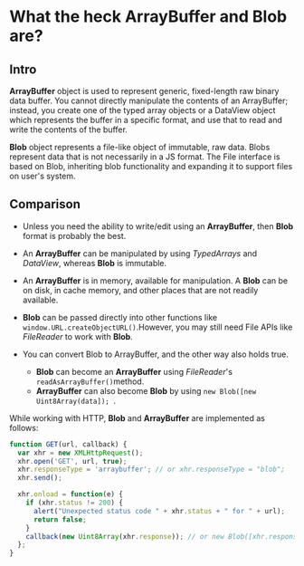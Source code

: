 # What the heck ArrayBuffer and Blob are?

## Intro

**ArrayBuffer** object is used to represent generic, fixed-length raw binary data buffer. You cannot directly manipulate the contents of an ArrayBuffer; instead, you create one of the typed array objects or a DataView object which represents the buffer in a specific format, and use that to read and write the contents of the buffer. 

**Blob** object represents a file-like object of immutable, raw data. Blobs represent data that is not necessarily in a JS format. The File interface is based on Blob, inheriting blob functionality and expanding it to support files on user's system. 

## Comparison

* Unless you need the ability to write/edit using an **ArrayBuffer**, then **Blob** format is probably the best.

* An **ArrayBuffer** can be manipulated by using *TypedArrays* and *DataView*, whereas **Blob** is immutable. 

* An **ArrayBuffer** is in memory, available for manipulation. A **Blob** can be on disk, in cache memory, and other places that are not readily available. 

* **Blob** can be passed directly into other functions like ```window.URL.createObjectURL()```.However, you may still need File APIs like *FileReader* to work with **Blob**.

* You can convert Blob to ArrayBuffer, and the other way also holds true. 
   * **Blob** can become an **ArrayBuffer** using *FileReader*'s ```readAsArrayBuffer()```method. 
   * **ArrayBuffer** can also become **Blob** by using ```new Blob([new Uint8Array(data]); ```.
   
While working with HTTP, **Blob** and **ArrayBuffer** are implemented as follows:

```javascript
function GET(url, callback) {
  var xhr = new XMLHttpRequest();
  xhr.open('GET', url, true);
  xhr.responseType = 'arraybuffer'; // or xhr.responseType = "blob";
  xhr.send();

  xhr.onload = function(e) {
    if (xhr.status != 200) {
      alert("Unexpected status code " + xhr.status + " for " + url);
      return false;
    }
    callback(new Uint8Array(xhr.response)); // or new Blob([xhr.response]);
  };
}
```

